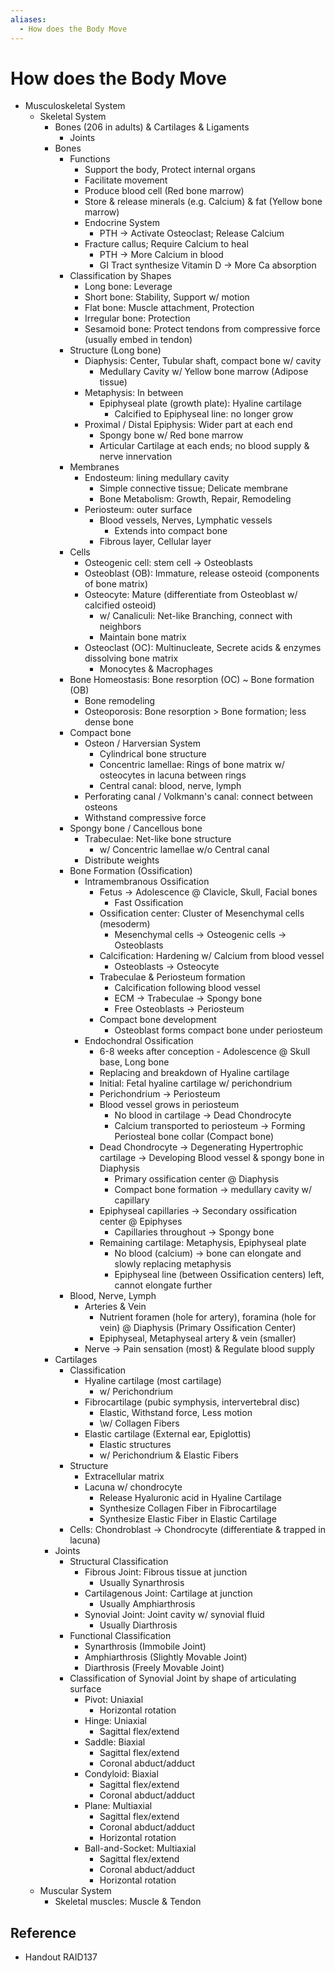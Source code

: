 ```yaml
---
aliases:
  - How does the Body Move
---
```


# How does the Body Move

- Musculoskeletal System
	- Skeletal System
		- Bones (206 in adults) & Cartilages & Ligaments
			- Joints
		- Bones
			- Functions
				- Support the body, Protect internal organs
				- Facilitate movement
				- Produce blood cell (Red bone marrow)
				- Store & release minerals (e.g. Calcium) & fat (Yellow bone marrow)
				- Endocrine System
					- PTH → Activate Osteoclast; Release Calcium
				- Fracture callus; Require Calcium to heal
					- PTH → More Calcium in blood
					- GI Tract synthesize Vitamin D → More Ca absorption
			- Classification by Shapes
				- Long bone: Leverage
				- Short bone: Stability, Support w/ motion
				- Flat bone: Muscle attachment, Protection
				- Irregular bone: Protection
				- Sesamoid bone: Protect tendons from compressive force (usually embed in tendon)
			- Structure (Long bone)
				- Diaphysis: Center, Tubular shaft, compact bone w/ cavity
					- Medullary Cavity w/ Yellow bone marrow (Adipose tissue)
				- Metaphysis: In between
					- Epiphyseal plate (growth plate): Hyaline cartilage
						- Calcified to Epiphyseal line: no longer grow
				- Proximal / Distal Epiphysis: Wider part at each end
					- Spongy bone w/ Red bone marrow
					- Articular Cartilage at each ends; no blood supply & nerve innervation
			- Membranes
				- Endosteum: lining medullary cavity
					- Simple connective tissue; Delicate membrane
					- Bone Metabolism: Growth, Repair, Remodeling
				- Periosteum: outer surface
					- Blood vessels, Nerves, Lymphatic vessels
						- Extends into compact bone
					- Fibrous layer, Cellular layer
			- Cells
				- Osteogenic cell: stem cell → Osteoblasts
				- Osteoblast (OB): Immature, release osteoid (components of bone matrix)
				- Osteocyte: Mature (differentiate from Osteoblast w/ calcified osteoid)
					- w/ Canaliculi: Net-like Branching, connect with neighbors
					- Maintain bone matrix
				- Osteoclast (OC): Multinucleate, Secrete acids & enzymes dissolving bone matrix
					- Monocytes & Macrophages
			- Bone Homeostasis: Bone resorption (OC) ~ Bone formation (OB)
				- Bone remodeling
				- Osteoporosis: Bone resorption > Bone formation; less dense bone
			- Compact bone
				- Osteon / Harversian System
					- Cylindrical bone structure
					- Concentric lamellae: Rings of bone matrix w/ osteocytes in lacuna between rings
					- Central canal: blood, nerve, lymph
				- Perforating canal / Volkmann's canal: connect between osteons
				- Withstand compressive force
			- Spongy bone / Cancellous bone
				- Trabeculae: Net-like bone structure
					- w/ Concentric lamellae w/o Central canal
				- Distribute weights
			- Bone Formation (Ossification)
				- Intramembranous Ossification
					- Fetus → Adolescence @ Clavicle, Skull, Facial bones
						- Fast Ossification
					- Ossification center: Cluster of Mesenchymal cells (mesoderm)
						- Mesenchymal cells → Osteogenic cells → Osteoblasts
					- Calcification: Hardening w/ Calcium from blood vessel
						- Osteoblasts → Osteocyte
					- Trabeculae & Periosteum formation
						- Calcification following blood vessel
						- ECM → Trabeculae → Spongy bone
						- Free Osteoblasts → Periosteum
					- Compact bone development
						- Osteoblast forms compact bone under periosteum
				- Endochondral Ossification
					- 6-8 weeks after conception - Adolescence @ Skull base, Long bone
					- Replacing and breakdown of Hyaline cartilage
					- Initial: Fetal hyaline cartilage w/ perichondrium
					- Perichondrium → Periosteum
					- Blood vessel grows in periosteum
						- No blood in cartilage → Dead Chondrocyte
						- Calcium transported to periosteum → Forming Periosteal bone collar (Compact bone)
					- Dead Chondrocyte → Degenerating Hypertrophic cartilage → Developing Blood vessel & spongy bone in Diaphysis
						- Primary ossification center @ Diaphysis
						- Compact bone formation → medullary cavity w/ capillary
					- Epiphyseal capillaries → Secondary ossification center @ Epiphyses
						- Capillaries throughout → Spongy bone
					- Remaining cartilage: Metaphysis, Epiphyseal plate
						- No blood (calcium) → bone can elongate and slowly replacing metaphysis
						- Epiphyseal line (between Ossification centers) left, cannot elongate further
			- Blood, Nerve, Lymph
				- Arteries & Vein
					- Nutrient foramen (hole for artery), foramina (hole for vein) @ Diaphysis (Primary Ossification Center)
					- Epiphyseal, Metaphyseal artery & vein (smaller)
				- Nerve → Pain sensation (most) & Regulate blood supply
		- Cartilages
			- Classification
				- Hyaline cartilage (most cartilage)
					- w/ Perichondrium
				- Fibrocartilage (pubic symphysis, intervertebral disc)
					- Elastic, Withstand force, Less motion
					- \w/ Collagen Fibers
				- Elastic cartilage (External ear, Epiglottis)
					- Elastic structures
					- w/ Perichondrium & Elastic Fibers
			- Structure
				- Extracellular matrix
				- Lacuna w/ chondrocyte
					- Release Hyaluronic acid in Hyaline Cartilage
					- Synthesize Collagen Fiber in Fibrocartilage
					- Synthesize Elastic Fiber in Elastic Cartilage
			- Cells: Chondroblast → Chondrocyte (differentiate & trapped in lacuna)
		- Joints
			- Structural Classification
				- Fibrous Joint: Fibrous tissue at junction
					- Usually Synarthrosis
				- Cartilagenous Joint: Cartilage at junction
					- Usually Amphiarthrosis
				- Synovial Joint: Joint cavity w/ synovial fluid
					- Usually Diarthrosis
			- Functional Classification
				- Synarthrosis (Immobile Joint)
				- Amphiarthrosis (Slightly Movable Joint)
				- Diarthrosis (Freely Movable Joint)
			- Classification of Synovial Joint by shape of articulating surface
				- Pivot: Uniaxial
					- Horizontal rotation
				- Hinge: Uniaxial
					- Sagittal flex/extend
				- Saddle: Biaxial
					- Sagittal flex/extend
					- Coronal abduct/adduct
				- Condyloid: Biaxial
					- Sagittal flex/extend
					- Coronal abduct/adduct
				- Plane: Multiaxial
					- Sagittal flex/extend
					- Coronal abduct/adduct
					- Horizontal rotation
				- Ball-and-Socket: Multiaxial
					- Sagittal flex/extend
					- Coronal abduct/adduct
					- Horizontal rotation
	- Muscular System
		- Skeletal muscles: Muscle & Tendon

## Reference

- Handout RAID137

